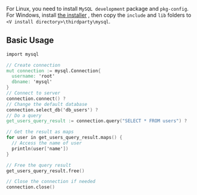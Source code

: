 For Linux, you need to install `MySQL development` package and `pkg-config`.
For Windows, install [the installer](https://dev.mysql.com/downloads/installer/) , then copy the `include` and `lib` folders to `<V install directory>\thirdparty\mysql`.

## Basic Usage

```v
import mysql

// Create connection
mut connection := mysql.Connection{
  username: 'root'
  dbname: 'mysql'
}
// Connect to server
connection.connect() ?
// Change the default database
connection.select_db('db_users') ?
// Do a query
get_users_query_result := connection.query("SELECT * FROM users") ?

// Get the result as maps
for user in get_users_query_result.maps() {
  // Access the name of user
  println(user['name'])
}

// Free the query result
get_users_query_result.free()

// Close the connection if needed
connection.close()
```
